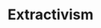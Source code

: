 ---
layout: module
num: 10
title: Extractivism
type: lecture
draft: 0
group: 5
show_schedule: 1
due_date: 2024-02-08
slides:
  - url: https://docs.google.com/presentation/d/1xJC-GnKA_nvKEuNdKRcwvDCAfvCGI11tMVQ1kp0s6eA/edit?usp=sharing
    title: Extractivism
readings:
  - title: Atlas of AI
    url: https://canvas.northwestern.edu/files/18094999/
    author: Crawford, K.
    date: 2021
    source: Yale University Press
    notes: "Important to note here the missing citations in Crawford's work from several Data & Society lab members who researched and brought up ideas from the book prior to Crawford's writing. See some <a href='https://twitter.com/SmithaKhorana/status/1431728246354231300'>details here</a>."
  - title: Ethical Deliberation and Decision-Making in Socio-Ecological Systems Framework
    url: http://learninginplaces.org/wp-content/uploads/2020/08/framework_socioecological-decisionmaking.pdf
    author: Learning in Places Collaborative
    date: 2020
    source: Learning in Places
    notes: Can find more info about Learning in Places <a href='http://learninginplaces.org/'>here</a>.
  - title: Indigenous Protocol and Artificial Intelligence
    url: https://spectrum.library.concordia.ca/id/eprint/986506/7/Indigenous_Protocol_and_AI_2020.pdf
    author: Indigenous Protocol and Artificial Intelligence Working Group
    date: 2020
    source: The Initiative for Indigenous Futures and the Canadian Institute for Advanced Research (CIFAR)
    optional: 1
  - title: If Indigenous Peoples Stand with the Sciences, Will Scientists Stand with Us?
    url: https://doi.org/10.1162/DAED_a_00498
    author: Bang, M., Marin, A., & Medin, D.
    date: 2018
    source: Daedalus
    volume: 147
    issue: 2
--- 